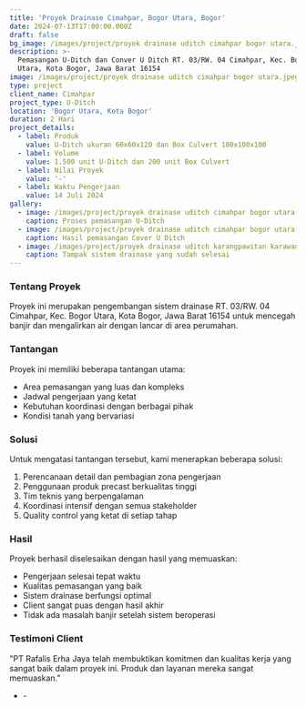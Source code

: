 ```yaml
---
title: 'Proyek Drainase Cimahpar, Bogor Utara, Bogor'
date: 2024-07-13T17:00:00.000Z
draft: false
bg_image: /images/project/proyek drainase uditch cimahpar bogor utara.jpeg
description: >-
  Pemasangan U-Ditch dan Conver U Ditch RT. 03/RW. 04 Cimahpar, Kec. Bogor
  Utara, Kota Bogor, Jawa Barat 16154
image: /images/project/proyek drainase uditch cimahpar bogor utara.jpeg
type: project
client_name: Cimahpar
project_type: U-Ditch
location: 'Bogor Utara, Kota Bogor'
duration: 2 Hari
project_details:
  - label: Produk
    value: U-Ditch ukuran 60x60x120 dan Box Culvert 100x100x100
  - label: Volume
    value: 1.500 unit U-Ditch dan 200 unit Box Culvert
  - label: Nilai Proyek
    value: '-'
  - label: Waktu Pengerjaan
    value: 14 Juli 2024
gallery:
  - image: /images/project/proyek drainase uditch cimahpar bogor utara.jpeg
    caption: Proses pemasangan U-Ditch
  - image: /images/project/proyek drainase uditch cimahpar bogor utara.jpeg
    caption: Hasil pemasangan Cover U Ditch
  - image: /images/project/proyek drainase uditch karangpawitan karawang barat.jpeg
    caption: Tampak sistem drainase yang sudah selesai
---
```


### Tentang Proyek

Proyek ini merupakan pengembangan sistem drainase RT. 03/RW. 04 Cimahpar, Kec. Bogor Utara, Kota Bogor, Jawa Barat 16154 untuk mencegah banjir dan mengalirkan air dengan lancar di area perumahan.

### Tantangan

Proyek ini memiliki beberapa tantangan utama:

* Area pemasangan yang luas dan kompleks
* Jadwal pengerjaan yang ketat
* Kebutuhan koordinasi dengan berbagai pihak
* Kondisi tanah yang bervariasi

### Solusi

Untuk mengatasi tantangan tersebut, kami menerapkan beberapa solusi:

1. Perencanaan detail dan pembagian zona pengerjaan
2. Penggunaan produk precast berkualitas tinggi
3. Tim teknis yang berpengalaman
4. Koordinasi intensif dengan semua stakeholder
5. Quality control yang ketat di setiap tahap

### Hasil

Proyek berhasil diselesaikan dengan hasil yang memuaskan:

* Pengerjaan selesai tepat waktu
* Kualitas pemasangan yang baik
* Sistem drainase berfungsi optimal
* Client sangat puas dengan hasil akhir
* Tidak ada masalah banjir setelah sistem beroperasi

### Testimoni Client

"PT Rafalis Erha Jaya telah membuktikan komitmen dan kualitas kerja yang sangat baik dalam proyek ini. Produk dan layanan mereka sangat memuaskan."

* \-
